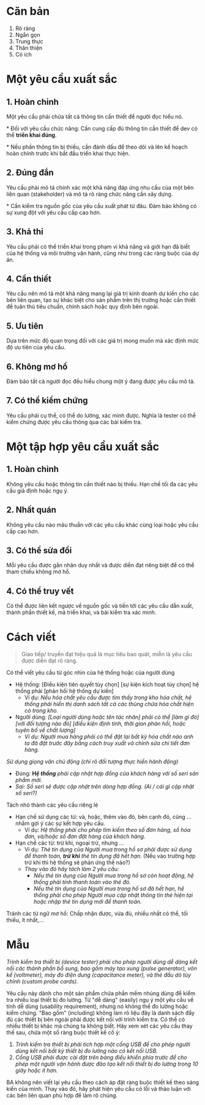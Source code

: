 # Căn bản

1.  Rõ ràng
2.  Ngắn gọn
3.  Trung thực
4.  Thân thiện
5.  Có ích

# Một yêu cầu xuất sắc

## 1\. Hoàn chỉnh

Một yêu cầu phải chứa tất cả thông tin cần thiết để người đọc hiểu nó.

\* Đối với yêu cầu chức năng: Cần cung cấp đủ thông tin cần thiết để dev có thể **triển khai đúng**.

\* Nếu phần thông tin bị thiếu, cần đánh dấu để theo dõi và lên kế hoạch hoàn chỉnh trước khi bắt đầu triển khai thực hiện.

## 2\. Đúng đắn

Yêu cầu phải mô tả chính xác một khả năng đáp ứng nhu cầu của một bên liên quan (stakeholder) và mô tả rõ ràng chức năng cần xây dựng.

\* Cần kiểm tra nguồn gốc của yêu cầu xuất phát từ đâu. Đảm bảo không có sự xung đột với yêu cầu cấp cao hơn.

## 3\. Khả thi

Yêu cầu phải có thể triển khai trong phạm vi khả năng và giới hạn đã biết của hệ thống và môi trường vận hành, cũng như trong các ràng buộc của dự án.

## 4\. Cần thiết

Yêu cầu nên mô tả một khả năng mang lại giá trị kinh doanh dự kiến cho các bên liên quan, tạo sự khác biệt cho sản phẩm trên thị trường hoặc cần thiết để tuân thủ tiêu chuẩn, chính sách hoặc quy định bên ngoài.

## 5\. Ưu tiên

Dựa trên mức độ quan trọng đối với các giá trị mong muốn mà xác định mức độ ưu tiên của yêu cầu.

## 6\. Không mơ hồ

Đảm bảo tất cả người đọc đều hiểu chung một ý đang được yêu cầu mô tả.

## 7\. Có thể kiểm chứng

Yêu cầu phải cụ thể, có thể do lường, xác minh được. Nghĩa là tester có thể kiểm chứng được yêu cầu thông qua các bài kiểm tra.

# Một tập hợp yêu cầu xuất sắc

## 1\. Hoàn chỉnh

Không yêu cầu hoặc thông tin cần thiết nào bị thiếu. Hạn chế tối đa các yêu cầu giả định hoặc ngụ ý.

## 2\. Nhất quán

Không yêu cầu nào mâu thuẫn với các yêu cầu khác cùng loại hoặc yêu cầu cấp cao hơn.

## 3\. Có thể sửa đổi

Mỗi yêu cầu được gắn nhãn duy nhất và được diễn đạt riêng biệt để có thể tham chiếu không mơ hồ.

## 4\. Có thể truy vết

Có thể được liên kết ngược về nguồn gốc và tiến tới các yêu cầu dẫn xuất, thành phần thiết kế, mã triển khai, và bài kiểm tra xác minh.

# Cách viết

> Giao tiếp/ truyền đạt hiệu quả là mục tiêu bao quát, miễn là yêu cầu được diễn đạt rõ ràng.

Có thể viết yêu cầu từ góc nhìn của hệ thống hoặc của người dùng

*   Hệ thống: \[Điều kiện tiên quyết tùy chọn\] \[sự kiện kích hoạt tùy chọn\] hệ thống phải \[phản hồi hệ thống dự kiến\]
    *   Ví dụ: _Nếu hóa chất yêu cầu được tìm thấy trong kho hóa chất, hệ thống phải hiển thị danh sách tất cả các thùng chứa hóa chất hiện có trong kho._
*   Người dùng: _\[Loại người dùng hoặc tên tác nhân\] phải có thể \[làm gì đó\] \[với đối tượng nào đó\] \[điều kiện định tính, thời gian phản hồi, hoặc tuyên bố về chất lượng\]_
    *   _Ví dụ: Người mua hàng phải có thể đặt lại bất kỳ hóa chất nào anh ta đã đặt trước đây bằng cách truy xuất và chỉnh sửa chi tiết đơn hàng._

_Sử dụng giọng văn chủ động (chỉ rõ đối tượng thực hiền hành động)_

*   Đúng: **H**_**ệ thống** phải cập nhật hợp đồng của khách hàng với số seri sản phẩm mới._
*   _Sai: Số seri sẽ được cập nhật trên dòng hợp đồng. (Ai / cái gì cập nhật số seri?)_

Tách nhỏ thành các yêu cầu riêng lẻ

*   Hạn chế sử dụng các từ: và, hoặc, thêm vào đó, bên cạnh đó, cũng ... nhằm gợi ý các sự kết hợp yêu cầu.
    *   Ví dụ: _Hệ thống phải cho phép tìm kiếm theo số đơn hàng, số hóa đơn, và/hoặc số đơn đặt hàng của khách hàng._
*   Hạn chế các từ: trừ khi, ngoại trừ, nhưng ... 
    *   Ví dụ: _Thẻ tín dụng của Người mua trong hồ sơ phải được sử dụng để thanh toán, **trừ khi** thẻ tín dụng đã hết hạn._ (Nếu vào trường hợp trừ khi thì hệ thống sẽ phản ứng thế nào?)
    *   _Thay vào đó hãy tách làm 2 yêu cầu:_
        *   _Nếu thẻ tín dụng của Người mua trong hồ sơ còn hoạt động, hệ thống phải tính thanh toán vào thẻ đó._
        *   _Nếu thẻ tín dụng của Người mua trong hồ sơ đã hết hạn, hệ thống phải cho phép Người mua cập nhật thông tin thẻ hiện tại hoặc nhập thẻ tín dụng mới để thanh toán._

Tránh các từ ngữ mơ hồ: Chấp nhận được, vừa đủ, nhiều nhất có thể, tối thiểu, ít nhất,...

# Mẫu

_Trình kiểm tra thiết bị (device tester) phải cho phép người dùng dễ dàng kết nối các thành phần bổ sung, bao gồm máy tạo xung (pulse generator), vôn kế (voltmeter), máy đo điện dung (capacitance meter), và thẻ đầu dò tùy chỉnh (custom probe cards)._

Yêu cầu này dành cho một sản phẩm chứa phần mềm nhúng dùng để kiểm tra nhiều loại thiết bị đo lường. Từ "dễ dàng" (easily) ngụ ý một yêu cầu về tính dễ dùng (usability requirement), nhưng nó không thể đo lường hoặc kiểm chứng. "Bao gồm" (including) không làm rõ liệu đây là danh sách đầy đủ các thiết bị bên ngoài phải được kết nối với trình kiểm tra. Có thể có nhiều thiết bị khác mà chúng ta không biết. Hãy xem xét các yêu cầu thay thế sau, chứa một số ràng buộc thiết kế cố ý:

1.  _Trình kiểm tra thiết bị phải tích hợp một cổng USB để cho phép người dùng kết nối bất kỳ thiết bị đo lường nào có kết nối USB._
2.  _Cổng USB phải được cài đặt trên bảng điều khiển phía trước để cho phép một người vận hành được đào tạo kết nối thiết bị đo lường trong 10 giây hoặc ít hơn._

BA không nên viết lại yêu cầu theo cách áp đặt ràng buộc thiết kế theo sáng kiến của mình. Thay vào đó, hãy phát hiện yêu cầu có lỗi và thảo luận với các bên liên quan phù hợp để làm rõ chúng.